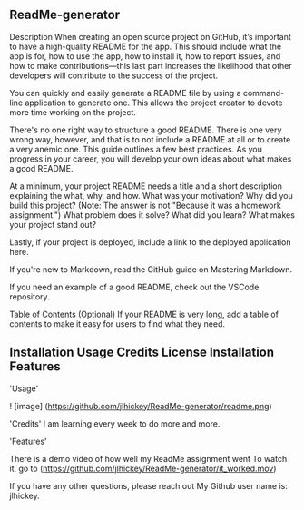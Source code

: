 ## ReadMe-generator
 
 
Description
When creating an open source project on GitHub, it’s important to have a high-quality README for the app. This should include what the app is for, how to use the app, how to install it, how to report issues, and how to make contributions—this last part increases the likelihood that other developers will contribute to the success of the project.

You can quickly and easily generate a README file by using a command-line application to generate one. This allows the project creator to devote more time working on the project.


There's no one right way to structure a good README. There is one very wrong way, however, and that is to not include a README at all or to create a very anemic one. This guide outlines a few best practices. As you progress in your career, you will develop your own ideas about what makes a good README.

At a minimum, your project README needs a title and a short description explaining the what, why, and how. What was your motivation? Why did you build this project? (Note: The answer is not "Because it was a homework assignment.") What problem does it solve? What did you learn? What makes your project stand out?

Lastly, if your project is deployed, include a link to the deployed application here.

If you're new to Markdown, read the GitHub guide on Mastering Markdown.

If you need an example of a good README, check out the VSCode repository.

Table of Contents (Optional)
If your README is very long, add a table of contents to make it easy for users to find what they need.

Installation
Usage
Credits
License
Installation
Features
-----------------------------------------------------------------

'Usage'

! [image] (https://github.com/jlhickey/ReadMe-generator/readme.png)

'Credits'
 I am learning every week to do more and more.

'Features'

There is a demo video of how well my ReadMe assignment went
To watch it, go to (https://github.com/jlhickey/ReadMe-generator/it_worked.mov)

If you have any other questions, please reach out
My Github user name is: jlhickey.
